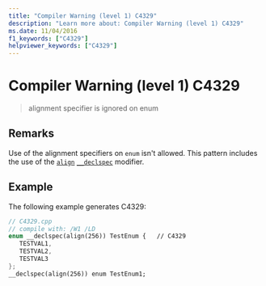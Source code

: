 ```yaml
---
title: "Compiler Warning (level 1) C4329"
description: "Learn more about: Compiler Warning (level 1) C4329"
ms.date: 11/04/2016
f1_keywords: ["C4329"]
helpviewer_keywords: ["C4329"]
---
```

# Compiler Warning (level 1) C4329

> alignment specifier is ignored on enum

## Remarks

Use of the alignment specifiers on `enum` isn't allowed. This pattern includes the use of the [`align`](../../cpp/align-cpp.md) [`__declspec`](../../cpp/declspec.md) modifier.

## Example

The following example generates C4329:

```cpp
// C4329.cpp
// compile with: /W1 /LD
enum __declspec(align(256)) TestEnum {   // C4329
   TESTVAL1,
   TESTVAL2,
   TESTVAL3
};
__declspec(align(256)) enum TestEnum1;
```
